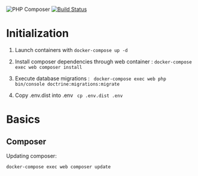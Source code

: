 ![PHP Composer](https://github.com/deveBrice/community-platform-JOB/workflows/PHP%20Composer/badge.svg)
[![Build Status](https://travis-ci.com/deveBrice/community-platform-JOB.svg?branch=develop)](https://travis-ci.com/deveBrice/community-platform-JOB)
# Initialization

1) Launch containers with  ``` docker-compose up -d ```

2) Install composer dependencies through web container :
 ``` docker-compose exec web composer install  ```
3) Execute database migrations :
 ``` docker-compose exec web php bin/console doctrine:migrations:migrate```
4) Copy .env.dist into .env
 ``` cp .env.dist .env```

# Basics
## Composer

Updating composer:

``` docker-compose exec web composer update ```


 


